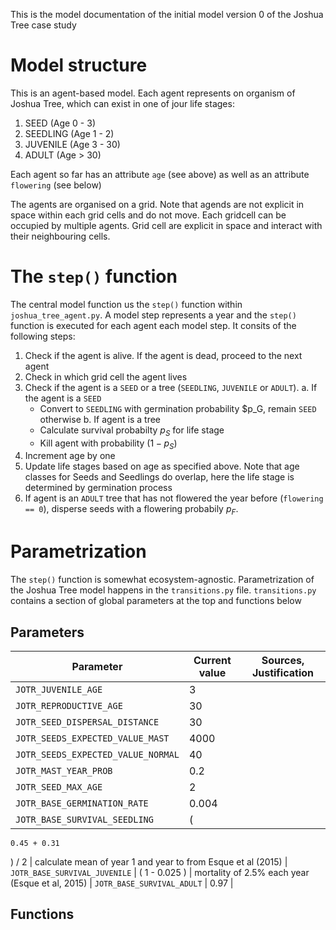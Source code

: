 This is the model documentation of the initial model version 0 of the Joshua Tree case study

# Model structure

This is an agent-based model. Each agent represents on organism of Joshua Tree, which can exist in one of jour life stages:

1. SEED (Age 0 - 3)
2. SEEDLING (Age 1 - 2)
3. JUVENILE (Age 3 - 30)
4. ADULT (Age > 30)

Each agent so far has an attribute `age` (see above) as well as an attribute `flowering` (see below)

The agents are organised on a grid. Note that agends are not explicit in space within each grid cells and do not move. Each gridcell can be occupied by multiple agents. Grid cell are explicit in space and interact with their neighbouring cells.

# The `step()` function

The central model function us the `step()` function within `joshua_tree_agent.py`. A model step represents a year and the `step()` function is executed for each agent each model step. It consits of the following steps:

1. Check if the agent is alive. If the agent is dead, proceed to the next agent
2. Check in which grid cell the agent lives
3. Check if the agent is a `SEED` or a tree (`SEEDLING`, `JUVENILE` or `ADULT`).
   a. If the agent is a `SEED`
   - Convert to `SEEDLING` with germination probability $p_G, remain `SEED` otherwise
     b. If agent is a tree
   - Calculate survival probabilty $p_S$ for life stage
   - Kill agent with probability $(1 - p_S)$
4. Increment age by one
5. Update life stages based on age as specified above. Note that age classes for Seeds and Seedlings do overlap, here the life stage is determined by germination process
6. If agent is an `ADULT` tree that has not flowered the year before (`flowering == 0`), disperse seeds with a flowering probabily $p_F$.

# Parametrization

The `step()` function is somewhat ecosystem-agnostic. Parametrization of the Joshua Tree model happens in the `transitions.py` file. `transitions.py` contains a section of global parameters at the top and functions below

## Parameters

| **Parameter**                      | **Current value** | **Sources, Justification** |
| ---------------------------------- | ----------------- | -------------------------- |
| `JOTR_JUVENILE_AGE`                | 3                 |
| `JOTR_REPRODUCTIVE_AGE`            | 30                |
| `JOTR_SEED_DISPERSAL_DISTANCE`     | 30                |
| `JOTR_SEEDS_EXPECTED_VALUE_MAST`   | 4000              |
| `JOTR_SEEDS_EXPECTED_VALUE_NORMAL` | 40                |
| `JOTR_MAST_YEAR_PROB`              | 0.2               |
| `JOTR_SEED_MAX_AGE`                | 2                 |
| `JOTR_BASE_GERMINATION_RATE`       | 0.004             |
| `JOTR_BASE_SURVIVAL_SEEDLING`      | (                 |

    0.45 + 0.31

) / 2 | calculate mean of year 1 and year to from Esque et al (2015)
| `JOTR_BASE_SURVIVAL_JUVENILE` | (
1 - 0.025
) | mortality of 2.5% each year (Esque et al, 2015)
| `JOTR_BASE_SURVIVAL_ADULT` | 0.97 |

## Functions

